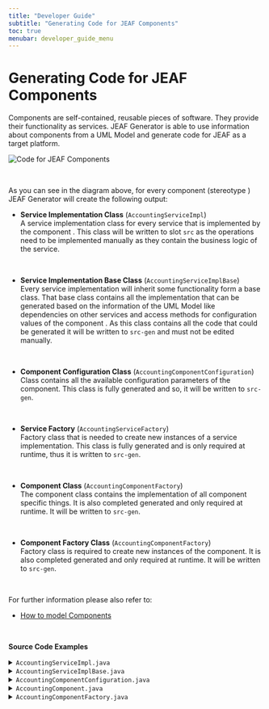 ```yaml
---
title: "Developer Guide"
subtitle: "Generating Code for JEAF Components"
toc: true
menubar: developer_guide_menu
---
```


# Generating Code for JEAF Components

Components are self-contained, reusable pieces of software. They provide
 their functionality as services. JEAF Generator is able to use 
information about components from a UML Model and generate code for JEAF
 as a target platform.

![Code for JEAF Components](../../images/code_for_jeaf_components.png)

<br>

As you can see in the diagram above, for every component (stereotype ) JEAF Generator will create the following output:<br>

- **Service Implementation Class** (`AccountingServiceImpl`)  
  A service implementation class for every service that is implemented by the component . This class will be written to slot `src` as the operations need to be implemented manually as they contain the business logic of the service.  

<br>

- **Service Implementation Base Class** (`AccountingServiceImplBase`)  
  Every service implementation will inherit some functionality form a base class. That base class contains all the implementation that can be generated based on the information of the UML Model like dependencies on other services and access methods for configuration values of the component . As this class contains all the code that could be generated it will be written to `src-gen` and must not be edited manually.  

<br>

- **Component Configuration Class** (`AccountingComponentConfiguration`)  
  Class contains all the available configuration parameters of the component. This class is fully generated and so, it will be written to `src-gen`.  

<br>

- **Service Factory** (`AccountingServiceFactory`)  
  Factory class that is needed to create new instances of a service implementation. This class is fully generated and is only required at runtime, thus it is written to `src-gen`.  

<br>

- **Component Class** (`AccountingComponentFactory`)  
  The component class contains the implementation of all component specific things. It is also completed generated and only required at runtime. It will be written to `src-gen`.  

<br>

- **Component Factory Class** (`AccountingComponentFactory`)  
  Factory class is required to create new instances of the component. It is also completed generated and only required at runtime. It will be written to `src-gen`.  

<br>

For further information please also refer to:

- [How to model Components](../../uml-modeling-guide/how-to-model-jeaf-components)

<br>

**Source Code Examples**

<details>
  <summary><code>AccountingServiceImpl.java</code></summary>
  <script src="https://emgithub.com/embed-v2.js?target=https%3A%2F%2Fgithub.com%2Fanaptecs%2Fjeaf-generator-samples%2Fblob%2Fmaster%2Faccounting-services-impl%2Fsrc-gen%2Fmain%2Fjava%2Fcom%2Fanaptecs%2Fjeaf%2Faccounting%2Fimpl%2FAccountingServiceImpl.java&style=base16%2Fatelier-forest-light&type=code&showBorder=on&showFileMeta=on&showFullPath=on&showCopy=on"></script>
</details>
<details>
  <summary><code>AccountingServiceImplBase.java</code></summary>
  <script src="https://emgithub.com/embed-v2.js?target=https%3A%2F%2Fgithub.com%2Fanaptecs%2Fjeaf-generator-samples%2Fblob%2Fmaster%2Faccounting-services-impl%2Fsrc-gen%2Fmain%2Fjava%2Fcom%2Fanaptecs%2Fjeaf%2Faccounting%2Fimpl%2FAccountingServiceImplBase.java&style=base16%2Fatelier-forest-light&type=code&showBorder=on&showFileMeta=on&showFullPath=on&showCopy=on"></script>
</details>
<details>
  <summary><code>AccountingComponentConfiguration.java</code></summary>
  <script src="https://emgithub.com/embed-v2.js?target=https%3A%2F%2Fgithub.com%2Fanaptecs%2Fjeaf-generator-samples%2Fblob%2Fmaster%2Faccounting-services-impl%2Fsrc-gen%2Fmain%2Fjava%2Fcom%2Fanaptecs%2Fjeaf%2Faccounting%2Fimpl%2FAccountingComponentConfiguration.java&style=base16%2Fatelier-forest-light&type=code&showBorder=on&showFileMeta=on&showFullPath=on&showCopy=on"></script>
</details>
<details>
  <summary><code>AccountingComponent.java</code></summary>
  <script src="https://emgithub.com/embed-v2.js?target=https%3A%2F%2Fgithub.com%2Fanaptecs%2Fjeaf-generator-samples%2Fblob%2Fmaster%2Faccounting-services-impl-runtime%2Fsrc-gen%2Fmain%2Fjava%2Fcom%2Fanaptecs%2Fjeaf%2Faccounting%2Fimpl%2FAccountingComponent.java&style=base16%2Fatelier-forest-light&type=code&showBorder=on&showFileMeta=on&showFullPath=on&showCopy=on"></script>
</details>
<details>
  <summary><code>AccountingComponentFactory.java</code></summary>
  <script src="https://emgithub.com/embed-v2.js?target=https%3A%2F%2Fgithub.com%2Fanaptecs%2Fjeaf-generator-samples%2Fblob%2Fmaster%2Faccounting-services-impl-runtime%2Fsrc-gen%2Fmain%2Fjava%2Fcom%2Fanaptecs%2Fjeaf%2Faccounting%2Fimpl%2FAccountingComponentFactory.java&style=base16%2Fatelier-forest-light&type=code&showBorder=on&showFileMeta=on&showFullPath=on&showCopy=on"></script>
</details>
